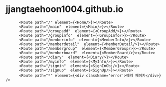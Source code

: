 # jjangtaehoon1004.github.io

          <Route path="/" element={<Home/>}></Route>
          <Route path="/main"  element={<Main/>}></Route>
          <Route path="/groupadd"  element={<GroupAdd/>}></Route>
          <Route path="/groupinfo"  element={<GroupInfo/>}></Route>
          <Route path="/memberinfo"  element={<MemberInfo/>}></Route>
          <Route path="/memberdetail"  element={<MemberDetail/>}></Route>
          <Route path="/membergroup"  element={<MemberGroup/>}></Route>
          <Route path="/memberboard"  element={<MemberBoard/>}></Route>
          <Route path="/diary"  element={<Diary/>}></Route>
          <Route path="/myinfo"  element={<MyInfo/>}></Route>
          <Route path="/signin"  element={<SignInObj/>}></Route>
          <Route path="/signup"  element={<SignUp/>}></Route>
          <Route path="*" element={<div className='error'>에러 페이지</div>} />
